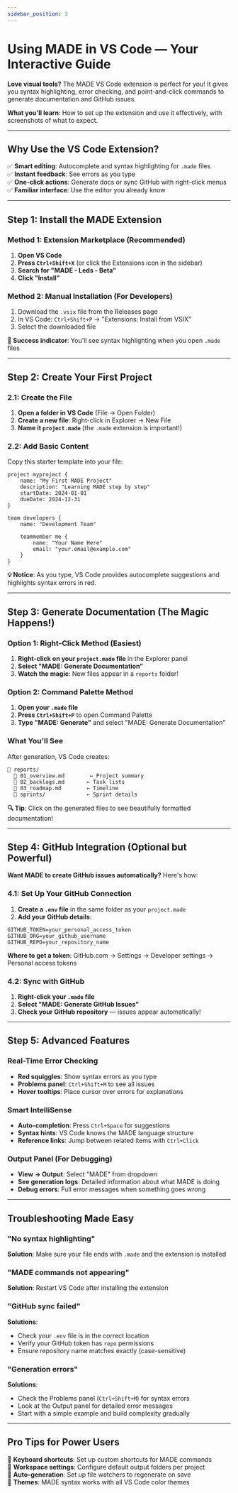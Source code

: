 ```yaml
---
sidebar_position: 3
---
```


# Using MADE in VS Code — Your Interactive Guide

**Love visual tools?** The MADE VS Code extension is perfect for you! It gives you syntax highlighting, error checking, and point-and-click commands to generate documentation and GitHub issues.

**What you'll learn**: How to set up the extension and use it effectively, with screenshots of what to expect.

---

## Why Use the VS Code Extension?

✅ **Smart editing**: Autocomplete and syntax highlighting for `.made` files  
✅ **Instant feedback**: See errors as you type  
✅ **One-click actions**: Generate docs or sync GitHub with right-click menus  
✅ **Familiar interface**: Use the editor you already know

---

## Step 1: Install the MADE Extension

### Method 1: Extension Marketplace (Recommended)
1. **Open VS Code**
2. **Press `Ctrl+Shift+X`** (or click the Extensions icon in the sidebar)
3. **Search for "MADE - Leds - Beta"**
4. **Click "Install"**

### Method 2: Manual Installation (For Developers)
1. Download the `.vsix` file from the Releases page
2. In VS Code: `Ctrl+Shift+P` → "Extensions: Install from VSIX"
3. Select the downloaded file

**🎉 Success indicator**: You'll see syntax highlighting when you open `.made` files

---

## Step 2: Create Your First Project

### 2.1: Create the File
1. **Open a folder in VS Code** (File → Open Folder)
2. **Create a new file**: Right-click in Explorer → New File
3. **Name it `project.made`** (the `.made` extension is important!)

### 2.2: Add Basic Content
Copy this starter template into your file:

```made
project myproject {
    name: "My First MADE Project"
    description: "Learning MADE step by step"
    startDate: 2024-01-01
    dueDate: 2024-12-31
}

team developers {
    name: "Development Team"
    
    teammember me {
        name: "Your Name Here"
        email: "your.email@example.com"
    }
}
```

**💡 Notice**: As you type, VS Code provides autocomplete suggestions and highlights syntax errors in red.

---

## Step 3: Generate Documentation (The Magic Happens!)

### Option 1: Right-Click Method (Easiest)
1. **Right-click on your `project.made` file** in the Explorer panel
2. **Select "MADE: Generate Documentation"**
3. **Watch the magic**: New files appear in a `reports` folder!

### Option 2: Command Palette Method
1. **Open your `.made` file**
2. **Press `Ctrl+Shift+P`** to open Command Palette
3. **Type "MADE: Generate"** and select "MADE: Generate Documentation"

### What You'll See
After generation, VS Code creates:
```
📁 reports/
  📄 01_overview.md        ← Project summary
  📄 02_backlogs.md       ← Task lists  
  📄 03_roadmap.md        ← Timeline
  📁 sprints/             ← Sprint details
```

**🔍 Tip**: Click on the generated files to see beautifully formatted documentation!

---

## Step 4: GitHub Integration (Optional but Powerful)

**Want MADE to create GitHub issues automatically?** Here's how:

### 4.1: Set Up Your GitHub Connection
1. **Create a `.env` file** in the same folder as your `project.made`
2. **Add your GitHub details**:

```env
GITHUB_TOKEN=your_personal_access_token
GITHUB_ORG=your_github_username
GITHUB_REPO=your_repository_name
```

**Where to get a token**: GitHub.com → Settings → Developer settings → Personal access tokens

### 4.2: Sync with GitHub
1. **Right-click your `.made` file**
2. **Select "MADE: Generate GitHub Issues"**
3. **Check your GitHub repository** — issues appear automatically!

---

## Step 5: Advanced Features

### Real-Time Error Checking
- **Red squiggles**: Show syntax errors as you type
- **Problems panel**: `Ctrl+Shift+M` to see all issues
- **Hover tooltips**: Place cursor over errors for explanations

### Smart IntelliSense
- **Auto-completion**: Press `Ctrl+Space` for suggestions
- **Syntax hints**: VS Code knows the MADE language structure
- **Reference links**: Jump between related items with `Ctrl+Click`

### Output Panel (For Debugging)
- **View → Output**: Select "MADE" from dropdown
- **See generation logs**: Detailed information about what MADE is doing
- **Debug errors**: Full error messages when something goes wrong

---

## Troubleshooting Made Easy

### "No syntax highlighting"
**Solution**: Make sure your file ends with `.made` and the extension is installed

### "MADE commands not appearing"
**Solution**: Restart VS Code after installing the extension

### "GitHub sync failed"
**Solutions**:
- Check your `.env` file is in the correct location
- Verify your GitHub token has `repo` permissions
- Ensure repository name matches exactly (case-sensitive)

### "Generation errors"
**Solutions**:
- Check the Problems panel (`Ctrl+Shift+M`) for syntax errors
- Look at the Output panel for detailed error messages
- Start with a simple example and build complexity gradually

---

## Pro Tips for Power Users

🚀 **Keyboard shortcuts**: Set up custom shortcuts for MADE commands  
📁 **Workspace settings**: Configure default output folders per project  
🔄 **Auto-generation**: Set up file watchers to regenerate on save  
🎨 **Themes**: MADE syntax works with all VS Code color themes